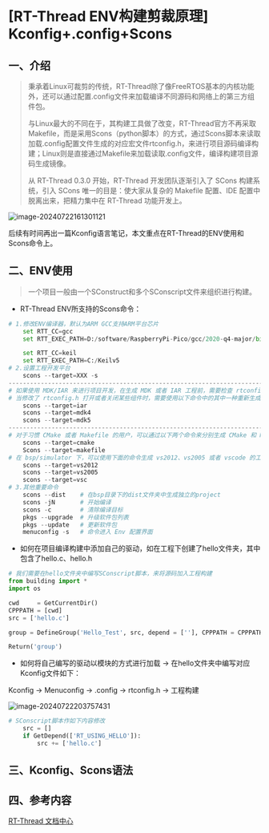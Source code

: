 # [RT-Thread ENV构建剪裁原理] Kconfig+.config+Scons

## 一、介绍

> 秉承着Linux可裁剪的传统，RT-Thread除了像FreeRTOS基本的内核功能外，还可以通过配置.config文件来加载编译不同源码和网络上的第三方组件包。
>
> 与Linux最大的不同在于，其构建工具做了改变，RT-Thread官方不再采取Makefile，而是采用Scons（python脚本）的方式，通过Scons脚本来读取加载.config配置文件生成的对应宏文件rtconfig.h，来进行项目源码编译构建；Linux则是直接通过Makefile来加载读取.config文件，编译构建项目源码生成镜像。
>
> 从 RT-Thread 0.3.0 开始，RT-Thread 开发团队逐渐引入了 SCons 构建系统，引入 SCons 唯一的目是：使大家从复杂的 Makefile 配置、IDE 配置中脱离出来，把精力集中在 RT-Thread 功能开发上。

![image-20240722161301121](https://gitee.com/qq1600845354/picgo_img/raw/main/%E7%AC%94%E8%AE%B0/image-20240722161301121.png)

后续有时间再出一篇Kconfig语言笔记，本文重点在RT-Thread的ENV使用和Scons命令上。

## 二、ENV使用

> 一个项目一般由一个SConstruct和多个SConscript文件来组织进行构建。

- RT-Thread ENV所支持的Scons命令：

```python
# 1.修改ENV编译器，默认为ARM GCC支持ARM平台芯片
    set RTT_CC=gcc
    set RTT_EXEC_PATH=D:/software/RaspberryPi-Pico/gcc/2020-q4-major/bin

    set RTT_CC=keil
    set RTT_EXEC_PATH=C:/Keilv5
# 2.设置工程开发平台
    scons --target=XXX -s		
-------------------------------------------------------------------------------
# 如果使用 MDK/IAR 来进行项目开发，在生成 MDK 或者 IAR 工程前，需要检查 rtconfig.py 文件中 EXEC_PATH 变量所保存的对应 IDE 的安装路径是否正确。
# 当修改了 rtconfig.h 打开或者关闭某些组件时，需要使用以下命令中的其中一种重新生成对应的定制化的工程，然后在 MDK/IAR 进行编译下载。
    scons --target=iar
    scons --target=mdk4
    scons --target=mdk5
-------------------------------------------------------------------------------
# 对于习惯 CMake 或者 Makefile 的用户，可以通过以下两个命令来分别生成 CMake 和 Makefile 脚本。
	scons --target=cmake
	Scons --target=makefile
# 在 bsp/simulator 下，可以使用下面的命令生成 vs2012、vs2005 或者 vscode 的工程。
    scons --target=vs2012
    scons --target=vs2005
    scons --target=vsc
# 3.其他重要命令
    scons --dist	# 在bsp目录下的dist文件夹中生成独立的project
    scons -jN		# 开始编译
    scons -c		# 清除编译目标
    pkgs --upgrade	# 升级软件包列表
    pkgs --update	# 更新软件包
    menuconfig -s	# 命令进入 Env 配置界面
```

- 如何在项目编译构建中添加自己的驱动，如在工程下创建了hello文件夹，其中包含了hello.c、hello.h

```python
# 我们需要在hello文件夹中编写SConscript脚本，来将源码加入工程构建
from building import *
import os

cwd     = GetCurrentDir()
CPPPATH = [cwd]
src = ['hello.c']

group = DefineGroup('Hello_Test', src, depend = [''], CPPPATH = CPPPATH)

Return('group')
```

- 如何将自己编写的驱动以模块的方式进行加载 -> 在hello文件夹中编写对应Kconfig文件如下：

Kconfig -> Menuconfig -> .config -> rtconfig.h -> 工程构建

![image-20240722203757431](https://gitee.com/qq1600845354/picgo_img/raw/main/%E7%AC%94%E8%AE%B0/image-20240722203757431.png)

```python
# SConscript脚本作如下内容修改
    src = []
    if GetDepend(['RT_USING_HELLO']):
        src += ['hello.c']
```

## 三、Kconfig、Scons语法

## 四、参考内容

[RT-Thread 文档中心](https://www.rt-thread.org/document/site/#/?id=rt-thread-文档中心)



